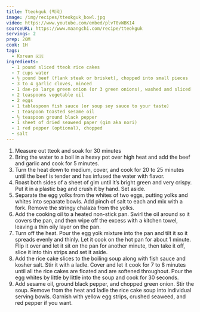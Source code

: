 ```yaml
---
title: Tteokguk (떡국)
image: /img/recipes/tteokguk_bowl.jpg 
video: https://www.youtube.com/embed/plvT0vWBK14
sourceURL: https://www.maangchi.com/recipe/tteokguk
servings: 2
prep: 20M
cook: 1H
tags:
  - Korean 🇰🇷
ingredients:
  - 1 pound sliced tteok rice cakes
  - 7 cups water
  - ½ pound beef (flank steak or brisket), chopped into small pieces
  - 3 to 4 garlic cloves, minced
  - 1 dae-pa large green onion (or 3 green onions), washed and sliced  thinly and diagonally.
  - 2 teaspoons vegetable oil
  - 2 eggs
  - 1 tablespoon fish sauce (or soup soy sauce to your taste)
  - 1 teaspoon toasted sesame oil
  - ½ teaspoon ground black pepper
  - 1 sheet of dried seaweed paper (gim aka nori)
  - 1 red pepper (optional), chopped
  - salt
---
```

1. Measure out tteok and soak for 30 minutes 
2. Bring the water to a boil in a heavy pot over high heat and add the beef and garlic and cook for 5 minutes.
3. Turn the heat down to medium, cover, and cook for 20 to 25 minutes until the  beef  is  tender and  has  infused  the water  with  flavor.
4. Roast both sides of a sheet of gim until it’s bright green and very crispy. Put it in a plastic bag and crush it by hand. Set aside.
5. Separate the egg yolks from the whites of two eggs, putting yolks and whites into separate bowls. Add pinch of salt to each and mix with a fork. Remove the stringy chalaza from the yolks.
6. Add the cooking oil to a heated non-stick pan. Swirl the oil around so it covers the pan, and then wipe off the excess with a kitchen towel, leaving a thin oily layer on the pan.
7. Turn off the heat. Pour the egg yolk mixture into the pan and tilt it so it spreads evenly and thinly. Let it cook on the hot pan for about 1 minute. Flip it over and let it sit on the pan for another minute, then take it off, slice it into thin strips and set it aside.
8. Add the rice cake slices to the boiling soup along with fish sauce and kosher salt. Stir it with a ladle. Cover and let it cook for 7 to 8 minutes until all the rice cakes are floated and are softened throughout. Pour the egg whites by little by little into the soup and cook for 30  seconds.
9. Add sesame oil, ground black pepper, and chopped green onion. Stir the soup. Remove from the heat and ladle the rice cake soup into individual serving bowls. Garnish with yellow egg strips, crushed seaweed, and red pepper if you want.